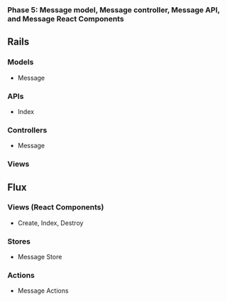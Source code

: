 ### Phase 5: Message model, Message controller, Message API, and Message React Components
## Rails
### Models
* Message

### APIs
* Index


### Controllers
* Message

### Views

## Flux
### Views (React Components)
* Create, Index, Destroy

### Stores
* Message Store


### Actions
* Message Actions
